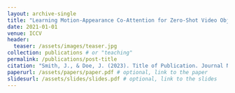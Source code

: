 ```yaml
---
layout: archive-single
title: "Learning Motion-Appearance Co-Attention for Zero-Shot Video Object Segmentation"
date: 2021-01-01
venue: ICCV
header:
  teaser: /assets/images/teaser.jpg
collection: publications # or "teaching"
permalink: /publications/post-title
citation: "Smith, J., & Doe, J. (2023). Title of Publication. Journal Name, 10(2), 1-10."
paperurl: /assets/papers/paper.pdf # optional, link to the paper
slidesurl: /assets/slides/slides.pdf # optional, link to the slides
---
```

